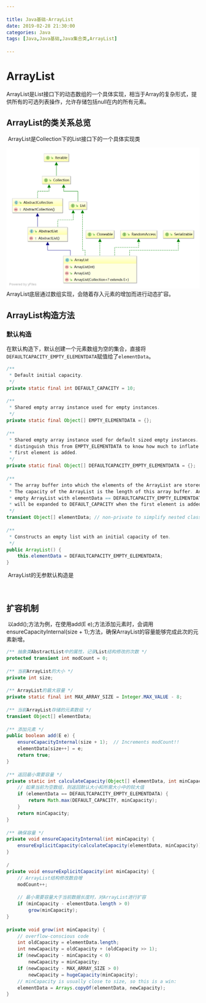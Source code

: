 ```yaml
---

title: Java基础-ArrayList
date: 2019-02-28 21:30:00
categories: Java
tags: [Java,Java基础,Java集合类,ArrayList]

---
```


# ArrayList

​	ArrayList是List接口下的动态数组的一个具体实现，相当于Array的复杂形式，提供所有的可选列表操作，允许存储包括null在内的所有元素。

## ArrayList的类关系总览

​	ArrayList是Collection下的List接口下的一个具体实现类

![ArrayList](/imag/ArrayList.png)ArrayList底层通过数组实现，会随着存入元素的增加而进行动态扩容。

## ArrayList构造方法

### 默认构造

​	在默认构造下，默认创建一个元素数组为空的集合，直接将`DEFAULTCAPACITY_EMPTY_ELEMENTDATA`赋值给了`elementData`。

```java
/**
 * Default initial capacity.
 */
private static final int DEFAULT_CAPACITY = 10;

/**
 * Shared empty array instance used for empty instances.
 */
private static final Object[] EMPTY_ELEMENTDATA = {};

/**
 * Shared empty array instance used for default sized empty instances. We
 * distinguish this from EMPTY_ELEMENTDATA to know how much to inflate when
 * first element is added.
 */
private static final Object[] DEFAULTCAPACITY_EMPTY_ELEMENTDATA = {};

/**
 * The array buffer into which the elements of the ArrayList are stored.
 * The capacity of the ArrayList is the length of this array buffer. Any
 * empty ArrayList with elementData == DEFAULTCAPACITY_EMPTY_ELEMENTDATA
 * will be expanded to DEFAULT_CAPACITY when the first element is added.
 */
transient Object[] elementData; // non-private to simplify nested class access

/**
 * Constructs an empty list with an initial capacity of ten.
 */
public ArrayList() {
    this.elementData = DEFAULTCAPACITY_EMPTY_ELEMENTDATA;
}
```

​	ArrayList的无参默认构造是

​	

## 扩容机制

​	以add();方法为例，在使用add(E e);方法添加元素时，会调用ensureCapacityInternal(size + 1);方法，确保ArrayList的容量能够完成此次的元素新增。

```java
/** 抽象类AbstractList中的属性，记录List结构修改的次数 */
protected transient int modCount = 0;

/** 当前ArrayList的大小 */
private int size;

/** ArrayList的最大容量 */
private static final int MAX_ARRAY_SIZE = Integer.MAX_VALUE - 8;

/** 当前ArrayList存储的元素数组 */
transient Object[] elementData;

/** 添加元素 */
public boolean add(E e) {
	ensureCapacityInternal(size + 1);  // Increments modCount!!
	elementData[size++] = e;
	return true;
}

/** 返回最小需要容量 */
private static int calculateCapacity(Object[] elementData, int minCapacity) {
    // 如果当前为空数组，则返回默认大小和所需大小中的较大值
    if (elementData == DEFAULTCAPACITY_EMPTY_ELEMENTDATA) {
        return Math.max(DEFAULT_CAPACITY, minCapacity);
    }
    return minCapacity;
}

/** 确保容量 */
private void ensureCapacityInternal(int minCapacity) {
	ensureExplicitCapacity(calculateCapacity(elementData, minCapacity));
}

/
private void ensureExplicitCapacity(int minCapacity) {
    // ArrayList结构修改数自增
	modCount++;

	// 最小需要容量大于当前数据长度时，对ArrayList进行扩容
	if (minCapacity - elementData.length > 0)
		grow(minCapacity);
}

private void grow(int minCapacity) {
    // overflow-conscious code
    int oldCapacity = elementData.length;
    int newCapacity = oldCapacity + (oldCapacity >> 1);
    if (newCapacity - minCapacity < 0)
        newCapacity = minCapacity;
    if (newCapacity - MAX_ARRAY_SIZE > 0)
        newCapacity = hugeCapacity(minCapacity);
    // minCapacity is usually close to size, so this is a win:
    elementData = Arrays.copyOf(elementData, newCapacity);
}
```

